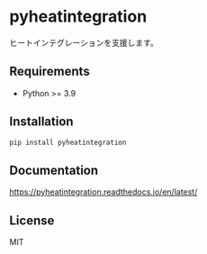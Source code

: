# pyheatintegration

ヒートインテグレーションを支援します。

## Requirements

- Python >= 3.9

## Installation

``` sh
pip install pyheatintegration
```

## Documentation

https://pyheatintegration.readthedocs.io/en/latest/

## License

MIT
